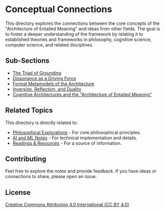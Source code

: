 # Conceptual Connections

This directory explores the connections between the core concepts of the "Architecture of Entailed Meaning" and ideas from other fields. The goal is to foster a deeper understanding of the framework by relating it to established theories and frameworks in philosophy, cognitive science, computer science, and related disciplines.

## Sub-Sections

*   [The Triad of Grounding](triad-of-grounding.md)
*   [Dissonance as a Driving Force](dissonance-as-force.md)
*   [Formal Metamodels of the Architecture](metamodels.md)
*   [Inversion, Reflection, and Duality](inversion-reflection-duality.md)
*   [Cognitive Architectures and the "Architecture of Entailed Meaning"](cognitive-architectures.md)

## Related Topics

This directory is directly related to:

*   [Philosophical Explorations](../philosophical-explorations/README.md) - For core philosophical principles.
*   [AI and ML Notes](../ai-ml-notes/README.md) - For technical implementation and details.
*   [Readings & Resources](../readings-resources/README.md) - For a source of information.

## Contributing

Feel free to explore the notes and provide feedback. If you have ideas or connections to share, please open an issue.

## License

[Creative Commons Attribution 4.0 International (CC BY 4.0)](https://creativecommons.org/licenses/by/4.0/)
